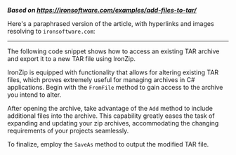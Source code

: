 ***Based on <https://ironsoftware.com/examples/add-files-to-tar/>***

Here's a paraphrased version of the article, with hyperlinks and images resolving to `ironsoftware.com`:

---

The following code snippet shows how to access an existing TAR archive and export it to a new TAR file using IronZip.

IronZip is equipped with functionality that allows for altering existing TAR files, which proves extremely useful for managing archives in C# applications. Begin with the `FromFile` method to gain access to the archive you intend to alter.

After opening the archive, take advantage of the `Add` method to include additional files into the archive. This capability greatly eases the task of expanding and updating your zip archives, accommodating the changing requirements of your projects seamlessly.

To finalize, employ the `SaveAs` method to output the modified TAR file.